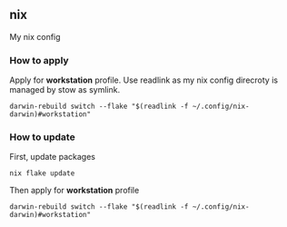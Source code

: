 ## nix

My nix config

### How to apply

Apply for **workstation** profile. Use readlink as my nix config direcroty is managed by stow as symlink.

```
darwin-rebuild switch --flake "$(readlink -f ~/.config/nix-darwin)#workstation"
```

### How to update

First, update packages

```
nix flake update
```

Then apply for **workstation** profile

```
darwin-rebuild switch --flake "$(readlink -f ~/.config/nix-darwin)#workstation"
```
